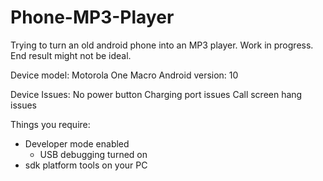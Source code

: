 # Phone-MP3-Player
Trying to turn an old android phone into an MP3 player. Work in progress. End result might not be ideal.

Device model: Motorola One Macro
Android version: 10

Device Issues:
No power button
Charging port issues
Call screen hang issues

Things you require:
+ Developer mode enabled
    + USB debugging turned on
+ sdk platform tools on your PC
